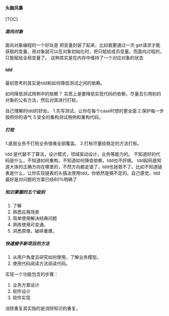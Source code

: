 #### 头脑风暴

[TOC]

##### 面向对象

面向对象编程的一个好处是 把变量封装了起来，比如我要通过一次 get请求才能获取的变量，用对象就可以在对象初始化时，把只赋给成员变量。而面向过程的，只能赋给全局变量了。
这种其实是在内存中维持了一个对应对象的状态

##### tdd

最初思考的其实是tdd和如何降低测试之间的依赖。

如何降低测试用例中的依赖？
实质上是要降低实现代码的依赖，尽量去引用别的对象的公有方法，然后对其进行打桩。

自己理解的tdd的好处。
1.先写测试，让你在每个case时想的更全面
2.保护每一步按照你的语气
3.安全的重构测试用例和重构代码。

##### 打桩

1.底层业务不打桩业务很难全部覆盖。
2.打桩尽量给稳定的方法打桩。

tdd 是代替不了算法，设计模式，领域驱动设计，业务等能力的。
不知道好的代码是什么，不知道如何重构，不知道如何降低依赖，tdd也不好搞。
tdd起码是知道大体的正确方向在哪里的，不然方向都走错了，tdd也拯救不了。比如不知道链表是什么，让你实现链表的头插法使用tdd，你依然是搞不定的。自己感觉，tdd最好是对问题的方案已经80%明确了



##### 知识掌握的五个级别

1. 了解
2. 熟悉应用场景
3. 简单使用解决经典问题
4. 熟练使用可变通。
5. 洞悉原理，破碎重建。

##### 快速接手新项目的方法

1. 从用户角度去研究如何使用，了解业务模型。
2. 使用代码阅读方法阅读代码。



实现一个功能包含的步骤：

1. 业务方案设计
2. 软件设计
3. 软件实现

消除重复其实指的是消除知识的重复。








